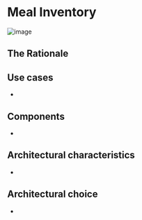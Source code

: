 # Meal Inventory

![image](../Images/) 

## The Rationale



## Use cases

* 

## Components

* 

## Architectural characteristics

* 

## Architectural choice

* 